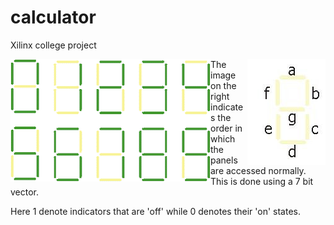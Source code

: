 # calculator
Xilinx college project


<img src="/images/denotation.JPG" align="right">
<img src="/images/sevenSegmentDisplay.gif" align="left">

The image on the right indicates the order in which the panels are accessed normally. This is done using a 7 bit vector.

Here 1 denote indicators that are 'off' while 0 denotes their 'on' states.